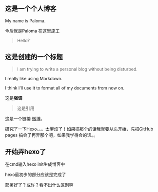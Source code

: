 ## 这是一个个人博客
My name is Paloma.

今后就是Paloma 在这里施工

>Hello?

## 这是创建的一个标题
>I am trying to write a personal blog without being disturbed. 

I really like using Markdown.

I think I'll use it to format all of my documents from now on.

这是**强调**

>这是引用

这是一个链接 [微博](https://weibo.com/u/7447583298/home?wvr=5)。

研究了一下Hexo。。。太麻烦了！如果搞那个的话我就要从头开始，先把GitHub pages 搞会了再弄那个吧，如果我学得会的话。。

## 开始弄hexo了

在cmd输入hexo init生成博客中

hexo最初步的部分应该是完成了

部署好了？或许？看不出什么区别啊
